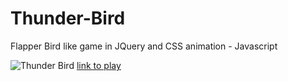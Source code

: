 # Thunder-Bird
Flapper Bird like game in JQuery and CSS animation - Javascript

![Thunder Bird](https://raw.githubusercontent.com/byn9826/Thousanday-React/master/~pic/6.JPG)
[link to play](other.thousanday.com/bird)
